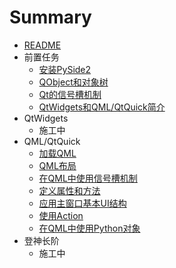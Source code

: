 # Summary
* [README](README.md)  
* 前置任务
  * [安装PySide2](./note/basic/00.install_pyside2.md)
  * [QObject和对象树](./note/basic/01.object_tree.md)
  * [Qt的信号槽机制](./note/basic/02.signal_and_slot.md)
  * [QtWidgets和QML/QtQuick简介](./note/basic/03.widgets_and_qml.md)
* QtWidgets
  * 施工中
* QML/QtQuick
  * [加载QML](./note/qml/00.qml_app_engine.md)
  * [QML布局](./note/qml/01.qml_layout.md)
  * [在QML中使用信号槽机制](./note/qml/02.qml_signal_and_slot.md)
  * [定义属性和方法](./note/qml/03.property_and_method.md)
  * [应用主窗口基本UI结构](./note/qml/04.application_window.md)
  * [使用Action](./note/qml/05.action.md)
  * [在QML中使用Python对象](./note/qml/06.python_object.md)
* 登神长阶
  * 施工中